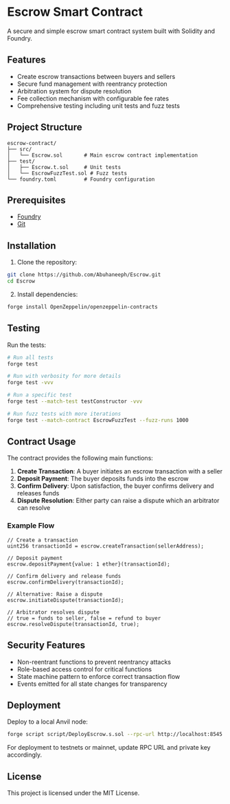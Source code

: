 # Escrow Smart Contract

A secure and simple escrow smart contract system built with Solidity and Foundry.

## Features

- Create escrow transactions between buyers and sellers
- Secure fund management with reentrancy protection
- Arbitration system for dispute resolution
- Fee collection mechanism with configurable fee rates
- Comprehensive testing including unit tests and fuzz tests

## Project Structure

```
escrow-contract/
├── src/
│   └── Escrow.sol       # Main escrow contract implementation
├── test/
│   ├── Escrow.t.sol     # Unit tests
│   └── EscrowFuzzTest.sol # Fuzz tests
└── foundry.toml         # Foundry configuration
```

## Prerequisites

- [Foundry](https://book.getfoundry.sh/getting-started/installation)
- [Git](https://git-scm.com/downloads)

## Installation

1. Clone the repository:

```bash
git clone https://github.com/Abuhaneeph/Escrow.git
cd Escrow
```

2. Install dependencies:

```bash
forge install OpenZeppelin/openzeppelin-contracts
```

## Testing

Run the tests:

```bash
# Run all tests
forge test

# Run with verbosity for more details
forge test -vvv

# Run a specific test
forge test --match-test testConstructor -vvv

# Run fuzz tests with more iterations
forge test --match-contract EscrowFuzzTest --fuzz-runs 1000
```

## Contract Usage

The contract provides the following main functions:

1. **Create Transaction**: A buyer initiates an escrow transaction with a seller
2. **Deposit Payment**: The buyer deposits funds into the escrow
3. **Confirm Delivery**: Upon satisfaction, the buyer confirms delivery and releases funds
4. **Dispute Resolution**: Either party can raise a dispute which an arbitrator can resolve

### Example Flow

```solidity
// Create a transaction
uint256 transactionId = escrow.createTransaction(sellerAddress);

// Deposit payment
escrow.depositPayment{value: 1 ether}(transactionId);

// Confirm delivery and release funds
escrow.confirmDelivery(transactionId);

// Alternative: Raise a dispute
escrow.initiateDispute(transactionId);

// Arbitrator resolves dispute
// true = funds to seller, false = refund to buyer
escrow.resolveDispute(transactionId, true); 
```

## Security Features

- Non-reentrant functions to prevent reentrancy attacks
- Role-based access control for critical functions
- State machine pattern to enforce correct transaction flow
- Events emitted for all state changes for transparency

## Deployment

Deploy to a local Anvil node:

```bash
forge script script/DeployEscrow.s.sol --rpc-url http://localhost:8545 --private-key $PRIVATE_KEY --broadcast
```

For deployment to testnets or mainnet, update RPC URL and private key accordingly.

## License

This project is licensed under the MIT License.
